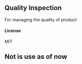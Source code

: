 ## Quality Inspection

For managing the quality of product

#### License

MIT

## Not is use as of now
